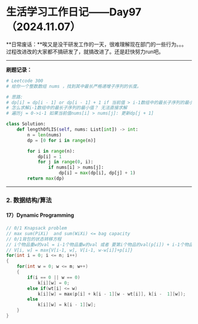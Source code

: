 # 生活学习工作日记——Day97（2024.11.07）

**日常废话：**唉又是没干研发工作的一天，很难理解现在部门的一些行为。。。过程改进改的大家都不搞研发了，就搞改进了。还是赶快努力run吧。

---

**刷题记录：**

```python
# Leetcode 300
# 给你一个整数数组 nums ，找到其中最长严格递增子序列的长度。

# 思路:
# dp[i] = dp[i - 1] or dp[i - 1] + 1 if 当前值 > i-1数组中的最长子序列的最小值
# 怎么求解i-1数组中的最长子序列的最小值？ 无法直接求解
# 遍历j = 0->i-1 如果当前值nums[i] > nums[j]: 更新dp[j + 1]

class Solution:
    def lengthOfLIS(self, nums: List[int]) -> int:
        n = len(nums)
        dp = [0 for i in range(n)]

        for i in range(n):
            dp[i] = 1
            for j in range(0, i): 
                if nums[i] > nums[j]:
                    dp[i] = max(dp[i], dp[j] + 1)
        return max(dp)

```

---

### 2. 数据结构/算法

#### 17）Dynamic Programming

```C++
// 0/1 Knapsack problem
// max sum(PiXi)  and sum(WiXi) <= bag capacity
// 0/1背包的状态转移方程
// i个物品重w的val = i-1个物品重w的val 或者 要第i个物品的val(p[i]) + i-1个物品但是weight-w[i]的val
// V[i, w] = max{V[i-1, w], V[i-1, w-w[i]]+p[i]}
for(int i = 0; i <= n; i++)
{
    for(int w = 0; w <= m; w++)
    {
        if(i == 0 || w == 0)
            k[i][w] = 0;
        else if(wt[i] <= w)
            k[i][w] = max(p[i] + k[i - 1][w - wt[i]], k[i -  1][w]);
        else
            k[i][w] = k[i - 1][w];    
    }
}
```

